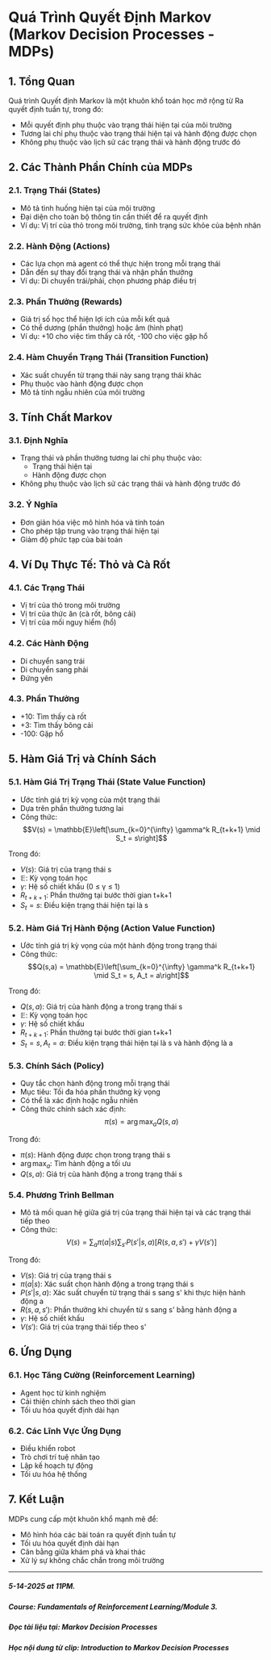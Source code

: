 # Quá Trình Quyết Định Markov (Markov Decision Processes - MDPs)

## 1. Tổng Quan
Quá trình Quyết định Markov là một khuôn khổ toán học mở rộng từ Ra quyết định tuần tự, trong đó:
- Mỗi quyết định phụ thuộc vào trạng thái hiện tại của môi trường
- Tương lai chỉ phụ thuộc vào trạng thái hiện tại và hành động được chọn
- Không phụ thuộc vào lịch sử các trạng thái và hành động trước đó

## 2. Các Thành Phần Chính của MDPs

### 2.1. Trạng Thái (States)
- Mô tả tình huống hiện tại của môi trường
- Đại diện cho toàn bộ thông tin cần thiết để ra quyết định
- Ví dụ: Vị trí của thỏ trong môi trường, tình trạng sức khỏe của bệnh nhân

### 2.2. Hành Động (Actions)
- Các lựa chọn mà agent có thể thực hiện trong mỗi trạng thái
- Dẫn đến sự thay đổi trạng thái và nhận phần thưởng
- Ví dụ: Di chuyển trái/phải, chọn phương pháp điều trị

### 2.3. Phần Thưởng (Rewards)
- Giá trị số học thể hiện lợi ích của mỗi kết quả
- Có thể dương (phần thưởng) hoặc âm (hình phạt)
- Ví dụ: +10 cho việc tìm thấy cà rốt, -100 cho việc gặp hổ

### 2.4. Hàm Chuyển Trạng Thái (Transition Function)
- Xác suất chuyển từ trạng thái này sang trạng thái khác
- Phụ thuộc vào hành động được chọn
- Mô tả tính ngẫu nhiên của môi trường

## 3. Tính Chất Markov

### 3.1. Định Nghĩa
- Trạng thái và phần thưởng tương lai chỉ phụ thuộc vào:
  + Trạng thái hiện tại
  + Hành động được chọn
- Không phụ thuộc vào lịch sử các trạng thái và hành động trước đó

### 3.2. Ý Nghĩa
- Đơn giản hóa việc mô hình hóa và tính toán
- Cho phép tập trung vào trạng thái hiện tại
- Giảm độ phức tạp của bài toán

## 4. Ví Dụ Thực Tế: Thỏ và Cà Rốt

### 4.1. Các Trạng Thái
- Vị trí của thỏ trong môi trường
- Vị trí của thức ăn (cà rốt, bông cải)
- Vị trí của mối nguy hiểm (hổ)

### 4.2. Các Hành Động
- Di chuyển sang trái
- Di chuyển sang phải
- Đứng yên

### 4.3. Phần Thưởng
- +10: Tìm thấy cà rốt
- +3: Tìm thấy bông cải
- -100: Gặp hổ

## 5. Hàm Giá Trị và Chính Sách

### 5.1. Hàm Giá Trị Trạng Thái (State Value Function)
- Ước tính giá trị kỳ vọng của một trạng thái
- Dựa trên phần thưởng tương lai
- Công thức: 
$$V(s) = \mathbb{E}\left[\sum_{k=0}^{\infty} \gamma^k R_{t+k+1} \mid S_t = s\right]$$

Trong đó:
- $V(s)$: Giá trị của trạng thái s
- $\mathbb{E}$: Kỳ vọng toán học
- $\gamma$: Hệ số chiết khấu (0 ≤ γ ≤ 1)
- $R_{t+k+1}$: Phần thưởng tại bước thời gian t+k+1
- $S_t = s$: Điều kiện trạng thái hiện tại là s

### 5.2. Hàm Giá Trị Hành Động (Action Value Function)
- Ước tính giá trị kỳ vọng của một hành động trong trạng thái
- Công thức:
$$Q(s,a) = \mathbb{E}\left[\sum_{k=0}^{\infty} \gamma^k R_{t+k+1} \mid S_t = s, A_t = a\right]$$

Trong đó:
- $Q(s,a)$: Giá trị của hành động a trong trạng thái s
- $\mathbb{E}$: Kỳ vọng toán học
- $\gamma$: Hệ số chiết khấu
- $R_{t+k+1}$: Phần thưởng tại bước thời gian t+k+1
- $S_t = s, A_t = a$: Điều kiện trạng thái hiện tại là s và hành động là a

### 5.3. Chính Sách (Policy)
- Quy tắc chọn hành động trong mỗi trạng thái
- Mục tiêu: Tối đa hóa phần thưởng kỳ vọng
- Có thể là xác định hoặc ngẫu nhiên
- Công thức chính sách xác định:
$$\pi(s) = \arg\max_a Q(s,a)$$

Trong đó:
- $\pi(s)$: Hành động được chọn trong trạng thái s
- $\arg\max_a$: Tìm hành động a tối ưu
- $Q(s,a)$: Giá trị của hành động a trong trạng thái s

### 5.4. Phương Trình Bellman
- Mô tả mối quan hệ giữa giá trị của trạng thái hiện tại và các trạng thái tiếp theo
- Công thức:
$$V(s) = \sum_{a} \pi(a|s) \sum_{s'} P(s'|s,a) \left[R(s,a,s') + \gamma V(s')\right]$$

Trong đó:
- $V(s)$: Giá trị của trạng thái s
- $\pi(a|s)$: Xác suất chọn hành động a trong trạng thái s
- $P(s'|s,a)$: Xác suất chuyển từ trạng thái s sang s' khi thực hiện hành động a
- $R(s,a,s')$: Phần thưởng khi chuyển từ s sang s' bằng hành động a
- $\gamma$: Hệ số chiết khấu
- $V(s')$: Giá trị của trạng thái tiếp theo s'

## 6. Ứng Dụng

### 6.1. Học Tăng Cường (Reinforcement Learning)
- Agent học từ kinh nghiệm
- Cải thiện chính sách theo thời gian
- Tối ưu hóa quyết định dài hạn

### 6.2. Các Lĩnh Vực Ứng Dụng
- Điều khiển robot
- Trò chơi trí tuệ nhân tạo
- Lập kế hoạch tự động
- Tối ưu hóa hệ thống

## 7. Kết Luận
MDPs cung cấp một khuôn khổ mạnh mẽ để:
- Mô hình hóa các bài toán ra quyết định tuần tự
- Tối ưu hóa quyết định dài hạn
- Cân bằng giữa khám phá và khai thác
- Xử lý sự không chắc chắn trong môi trường

-------------------------------------------------------------------------------------------------------
##### 5-14-2025 at 11PM.
##### Course: Fundamentals of Reinforcement Learning/Module 3.
##### Đọc tài liệu tại: Markov Decision Processes
##### Học nội dung từ clip: Introduction to Markov Decision Processes
